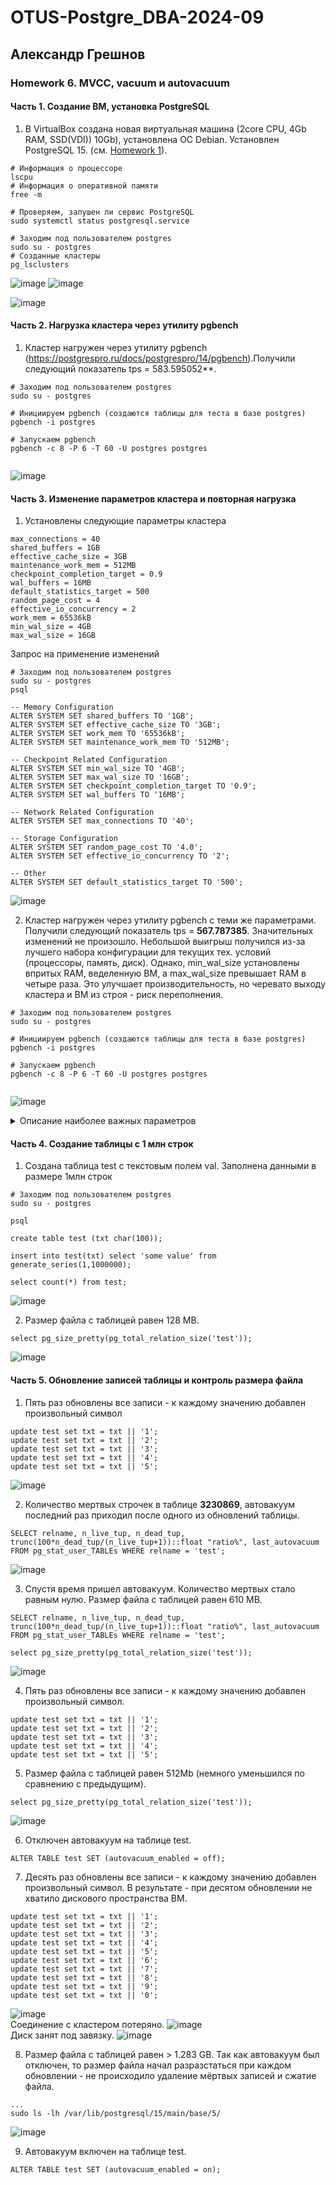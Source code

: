 # OTUS-Postgre_DBA-2024-09
## Александр Грешнов

### Homework 6. MVCC, vacuum и autovacuum 

#### Часть 1. Создание ВМ, установка PostgreSQL
1. В VirtualBox создана новая виртуальная машина (2core CPU, 4Gb RAM, SSD(VDI)) 10Gb), установлена ОС Debian. Установлен PostgreSQL 15. (см. [Homework 1](/Homework/HW-1.md)).
```
# Информация о процессоре
lscpu
# Информация о оперативной памяти
free -m

# Проверяем, запушен ли сервис PostgreSQL
sudo systemctl status postgresql.service

# Заходим под пользователем postgres
sudo su - postgres
# Созданные кластеры
pg_lsclusters
```
![image](https://github.com/user-attachments/assets/3171af9d-4bf2-4c71-bd05-7a6221e7b7d1)
![image](https://github.com/user-attachments/assets/4917fb5f-d651-4c8d-8499-21430438da8e)


![image](https://github.com/user-attachments/assets/8360bdca-58b9-4b5d-8a72-612321a07bbd)


#### Часть 2. Нагрузка кластера через утилиту pgbench
1. Кластер нагружен через утилиту pgbench (https://postgrespro.ru/docs/postgrespro/14/pgbench).Получили следующий показатель tps = 583.595052**.
```
# Заходим под пользователем postgres
sudo su - postgres

# Инициируем pgbench (создаются таблицы для теста в базе postgres)
pgbench -i postgres

# Запускаем pgbench
pgbench -c 8 -P 6 -T 60 -U postgres postgres
   
```
![image](https://github.com/user-attachments/assets/e7249f77-c044-4eb1-b3d0-a5b9c3b9b23d)


#### Часть 3. Изменение параметров кластера и повторная нагрузка
1. Установлены следующие параметры кластера
```
max_connections = 40
shared_buffers = 1GB
effective_cache_size = 3GB
maintenance_work_mem = 512MB
checkpoint_completion_target = 0.9
wal_buffers = 16MB
default_statistics_target = 500
random_page_cost = 4
effective_io_concurrency = 2
work_mem = 65536kB
min_wal_size = 4GB
max_wal_size = 16GB
```
Запрос на применение изменений
```
# Заходим под пользователем postgres
sudo su - postgres
psql

-- Memory Configuration
ALTER SYSTEM SET shared_buffers TO '1GB';
ALTER SYSTEM SET effective_cache_size TO '3GB';
ALTER SYSTEM SET work_mem TO '65536kB';
ALTER SYSTEM SET maintenance_work_mem TO '512MB';

-- Checkpoint Related Configuration
ALTER SYSTEM SET min_wal_size TO '4GB';
ALTER SYSTEM SET max_wal_size TO '16GB';
ALTER SYSTEM SET checkpoint_completion_target TO '0.9';
ALTER SYSTEM SET wal_buffers TO '16MB';

-- Network Related Configuration
ALTER SYSTEM SET max_connections TO '40';

-- Storage Configuration
ALTER SYSTEM SET random_page_cost TO '4.0';
ALTER SYSTEM SET effective_io_concurrency TO '2';

-- Other
ALTER SYSTEM SET default_statistics_target TO '500';

```

![image](https://github.com/user-attachments/assets/c5bce6c3-c7dc-45c6-9fbb-5e631a485b23)


2. Кластер нагружен через утилиту pgbench с теми же параметрами. Получили следующий показатель tps = **567.787385**. Значительных изменений не произошло. Небольшой выигрыш получился из-за лучшего набора конфигурации для текущих тех. условий (процессоры, память, диск). Однако, min_wal_size установлены впритых RAM, веделенную ВМ, а max_wal_size превышает RAM в четыре раза. Это улучшает производительность, но черевато выходу кластера и ВМ из строя - риск переполнения.
 ```
# Заходим под пользователем postgres
sudo su - postgres

# Инициируем pgbench (создаются таблицы для теста в базе postgres)
pgbench -i postgres

# Запускаем pgbench
pgbench -c 8 -P 6 -T 60 -U postgres postgres
   
```
![image](https://github.com/user-attachments/assets/ba90f8e7-71b1-479b-a34b-50f864457dbb)

<details>
   <summary>Описание наиболее важных параметров</summary>

1. shared_buffers - Используется для кэширования данных. По умолчанию низкое значение (для поддержки как можно большего кол-ва ОС). Согласно документации, рекомендуемое значение для данного параметра - 25% от общей оперативной памяти на сервере. PostgreSQL использует 2 кэша - свой (изменяется shared_buffers) и ОС. Редко значение больше, чем 40% окажет влияние на производительность.
   
2. max_connections - Максимальное количество соединений. Для изменения данного параметра придётся перезапускать сервер. Если планируется использование PostgreSQL как DWH, то большое количество соединений не нужно. Данный параметр тесно связан с work_mem. Поэтому будьте пределено аккуратны с ним

3. effective_cache_size - Служит подсказкой для планировщика, сколько ОП у него в запасе. Можно определить как shared_buffers + ОП системы - ОП используемое самой ОС и другими приложениями. За счёт данного параметра планировщик может чаще использовать индексы, строить hash таблицы. Наиболее часто используемое значение 75% ОП от общей на сервере. 

4. work_mem - Используется для сортировок, построения hash таблиц. Это позволяет выполнять данные операции в памяти, что гораздо быстрее обращения к диску. В рамках одного запроса данный параметр может быть использован множество раз. Если ваш запрос содержит 5 операций сортировки, то память, которая потребуется для его выполнения уже как минимум work_mem * 5. Т.к. скорее-всего на сервере вы не одни и сессий много, то каждая из них может использовать этот параметр по нескольку раз, поэтому не рекомендуется делать его слишком большим. Можно выставить небольшое значение для глобального параметра в конфиге и потом, в случае сложных запросов, менять этот параметр локально (для текущей сессии)
   
6. maintenance_work_mem - Определяет максимальное количество ОП для операций типа VACUUM, CREATE INDEX, CREATE FOREIGN KEY. Увеличение этого параметра позволит быстрее выполнять эти операции. Не связано с work_mem поэтому можно ставить в разы больше, чем work_mem

7. wal_buffers - Объём разделяемой памяти, который будет использоваться для буферизации данных WAL, ещё не записанных на диск. Если у вас большое количество одновременных подключений, увеличение параметра улучшит производительность. По умолчанию -1, определяется автоматически, как 1/32 от shared_buffers, но не больше, чем 16 МБ (в ручную можно задавать большие значения). Обычно ставят 16 МБ.
  
8. max_wal_size - Максимальный размер, до которого может вырастать WAL между автоматическими контрольными точками в WAL. Значение по умолчанию — 1 ГБ. Увеличение этого параметра может привести к увеличению времени, которое потребуется для восстановления после сбоя, но позволяет реже выполнять операцию сбрасывания на диск. Так же сбрасывание может выполниться и при достижении нужного времени, определённого параметром checkpoint_timeout

9. checkpoint_timeout - Чем реже происходит сбрасывание, тем дольше будет восстановление БД после сбоя. Значение по умолчанию 5 минут, рекомендуемое - от 30 минут до часа. 
Необходимо "синхронизировать" два этих параметра. Для этого можно поставить checkpoint_timeout в выбранный промежуток, включить параметр log_checkpoints и по нему отследить, сколько было записано буферов. После чего подогнать параметр max_wal_size.

</details>

#### Часть 4. Создание таблицы с 1 млн строк
1. Создана таблица test с текстовым полем val. Заполнена данными в размере 1млн строк 
```
# Заходим под пользователем postgres
sudo su - postgres

psql

create table test (txt char(100));

insert into test(txt) select 'some value' from generate_series(1,1000000);

select count(*) from test;

```
![image](https://github.com/user-attachments/assets/b4ff4890-4393-4410-a847-158a6095db44)

2. Размер файла с таблицей равен 128 MB. 
```
select pg_size_pretty(pg_total_relation_size('test'));
```

![image](https://github.com/user-attachments/assets/b715df80-7ab2-4531-beba-0b547cf151c2)


#### Часть 5. Обновление записей таблицы и контроль размера файла
1. Пять раз обновлены все записи - к каждому значению добавлен произвольный символ 
```
update test set txt = txt || '1';
update test set txt = txt || '2';
update test set txt = txt || '3';
update test set txt = txt || '4';
update test set txt = txt || '5';
```
![image](https://github.com/user-attachments/assets/d8cc4029-b990-4d72-a9e9-0302eed8d267)


2. Количество мертвых строчек в таблице **3230869**, автовакуум последний раз приходил после одного из обновлений таблицы.
```
SELECT relname, n_live_tup, n_dead_tup, trunc(100*n_dead_tup/(n_live_tup+1))::float "ratio%", last_autovacuum FROM pg_stat_user_TABLEs WHERE relname = 'test';

```
![image](https://github.com/user-attachments/assets/e970cecf-79bd-4e0c-8b73-f10a3fb7ba10)


3. Спустя время пришел автовакуум. Количество мертвых стало равным нулю.  Размер файла с таблицей равен 610 MB. 
```
SELECT relname, n_live_tup, n_dead_tup, trunc(100*n_dead_tup/(n_live_tup+1))::float "ratio%", last_autovacuum FROM pg_stat_user_TABLEs WHERE relname = 'test';

select pg_size_pretty(pg_total_relation_size('test'));
```
![image](https://github.com/user-attachments/assets/ea4b9f33-f9cb-42cb-b754-ed77c283e959)

4. Пять раз обновлены все записи - к каждому значению добавлен произвольный символ.
```
update test set txt = txt || '1';
update test set txt = txt || '2';
update test set txt = txt || '3';
update test set txt = txt || '4';
update test set txt = txt || '5';
```

5. Размер файла с таблицей равен 512Mb (немного уменьшился по сравнению с предыдущим). 
```
select pg_size_pretty(pg_total_relation_size('test'));
```
![image](https://github.com/user-attachments/assets/985bd4b9-a883-4b78-8ca8-08bb5e7eedbd)


6. Отключен автовакуум на таблице test. 
```
ALTER TABLE test SET (autovacuum_enabled = off);
```

7. Десять раз обновлены все записи - к каждому значению добавлен произвольный символ. В результате - при десятом обновлении не хватило дискового пространства ВМ.
```
update test set txt = txt || '1';
update test set txt = txt || '2';
update test set txt = txt || '3';
update test set txt = txt || '4';
update test set txt = txt || '5';
update test set txt = txt || '6';
update test set txt = txt || '7';
update test set txt = txt || '8';
update test set txt = txt || '9';
update test set txt = txt || '0';
```
![image](https://github.com/user-attachments/assets/9c1cef2b-2a44-4331-97f2-dec0bf45d63a)\
Соединение с кластером потеряно.
![image](https://github.com/user-attachments/assets/fa38360f-dc36-4d8d-a727-f40c05a05c29)\
Диск занят под завязку.
![image](https://github.com/user-attachments/assets/ab2e9b9e-ea2d-458d-9a08-c027fe1ba433)


8. Размер файла с таблицей равен > 1.283 GB. Так как автовакуум был отключен, то размер файла начал разразстаться при каждом обновлении - не происходило удаление мёртвых записей и сжатие файла.
```
...
sudo ls -lh /var/lib/postgresql/15/main/base/5/
```

![image](https://github.com/user-attachments/assets/c68a742b-bd3a-4e77-b3de-fbafbd5ac163)


9. Автовакуум включен на таблице test.
```
ALTER TABLE test SET (autovacuum_enabled = on);
```


